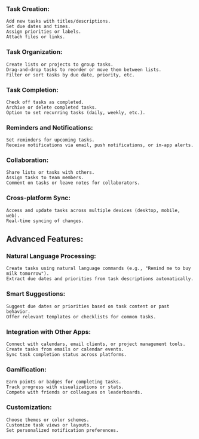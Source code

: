 ### Task Creation:
    Add new tasks with titles/descriptions.
    Set due dates and times.
    Assign priorities or labels.
    Attach files or links.

### Task Organization:
    Create lists or projects to group tasks.
    Drag-and-drop tasks to reorder or move them between lists.
    Filter or sort tasks by due date, priority, etc.

### Task Completion:
    Check off tasks as completed.
    Archive or delete completed tasks.
    Option to set recurring tasks (daily, weekly, etc.).

### Reminders and Notifications:
    Set reminders for upcoming tasks.
    Receive notifications via email, push notifications, or in-app alerts.

### Collaboration:
    Share lists or tasks with others.
    Assign tasks to team members.
    Comment on tasks or leave notes for collaborators.

### Cross-platform Sync:
    Access and update tasks across multiple devices (desktop, mobile, web).
    Real-time syncing of changes.

## Advanced Features:

### Natural Language Processing:
    Create tasks using natural language commands (e.g., "Remind me to buy milk tomorrow").
    Extract due dates and priorities from task descriptions automatically.

### Smart Suggestions:
    Suggest due dates or priorities based on task content or past behavior.
    Offer relevant templates or checklists for common tasks.

### Integration with Other Apps:
    Connect with calendars, email clients, or project management tools.
    Create tasks from emails or calendar events.
    Sync task completion status across platforms.

### Gamification:
    Earn points or badges for completing tasks.
    Track progress with visualizations or stats.
    Compete with friends or colleagues on leaderboards.
### Customization:
    Choose themes or color schemes.
    Customize task views or layouts.
    Set personalized notification preferences.
